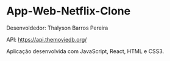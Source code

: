 # App-Web-Netflix-Clone
Desenvoldedor: Thalyson Barros Pereira

API: https://api.themoviedb.org/

Aplicação desenvolvida com JavaScript, React, HTML e CSS3.
